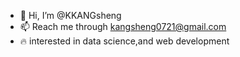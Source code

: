 - 👋 Hi, I’m @KKANGsheng
- 📫 Reach me through kangsheng0721@gmail.com 
- :fire: interested in data science,and web development

<!---
KKANGsheng/KKANGsheng is a ✨ special ✨ repository because its `README.md` (this file) appears on your GitHub profile.
You can click the Preview link to take a look at your changes.
--->
